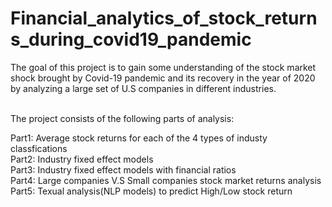 <h1> Financial_analytics_of_stock_returns_during_covid19_pandemic</h1>
The goal of this project is to gain some understanding of the stock market shock brought by Covid-19 pandemic and its recovery in the year of 2020 by analyzing a large set of U.S companies in different industries. <br><br>


The project consists of the following parts of analysis:<br>

Part1: Average stock returns for each of the 4 types of industy classfications<br>
Part2: Industry fixed effect models<br>
Part3: Industry fixed effect models with financial ratios<br>
Part4: Large companies V.S Small companies stock market returns analysis<br>
Part5: Texual analysis(NLP models) to predict High/Low stock return<br>
